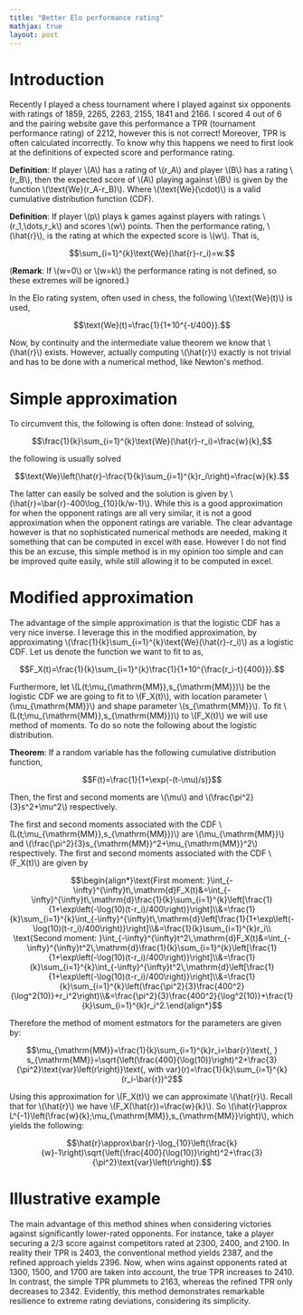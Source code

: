 ```yaml
---
title: "Better Elo performance rating"
mathjax: true
layout: post
---
```


# Introduction 

Recently I played a chess tournament where I played against six opponents with ratings of 1859, 2265, 2263, 2155, 1841 and 2166. I scored 4 out of 6 and the pairing website gave this performance a TPR (tournament performance rating) of 2212, however this is not correct! Moreover, TPR is often calculated incorrectly. To know why this happens we need to first look at the definitions of expected score and performance rating.

**Definition**: If player \\(A\\) has a rating of \\(r_A\\) and player \\(B\\) has a rating \\(r_B\\), then the expected score of \\(A\\) playing against \\(B\\) is given by the function \\(\text{We}(r_A-r_B)\\). Where \\(\text{We}(\cdot)\\) is a valid cumulative distribution function (CDF).

**Definition**: If player \\(p\\) plays k games against players with ratings \\(r_1,\dots,r_k\\) and scores \\(w\\) points. Then the performance rating, \\(\hat{r}\\), is the rating at which the expected score is \\(w\\). That is,
	
$$\sum_{i=1}^{k}\text{We}(\hat{r}-r_i)=w.$$

(**Remark**: If \\(w=0\\) or \\(w=k\\) the performance rating is not defined, so these extremes will be ignored.)

In the Elo rating system, often used in chess, the following \\(\text{We}(t)\\) is used,

$$\text{We}(t)=\frac{1}{1+10^{-t/400}}.$$

Now, by continuity and the intermediate value theorem we know that \\(\hat{r}\\) exists. However, actually computing \\(\hat{r}\\) exactly is not trivial and has to be done with a numerical method, like Newton's method. 

# Simple approximation

To circumvent this, the following is often done: Instead of solving,

$$\frac{1}{k}\sum_{i=1}^{k}\text{We}(\hat{r}-r_i)=\frac{w}{k},$$

the following is usually solved

$$\text{We}\left(\hat{r}-\frac{1}{k}\sum_{i=1}^{k}r_i\right)=\frac{w}{k}.$$

The latter can easily be solved and the solution is given by \\(\hat{r}=\bar{r}-400\log_{10}(k/w-1)\\). While this is a good approximation for when the opponent ratings are all very similar, it is not a good approximation when the opponent ratings are variable. The clear advantage however is that no sophisticated numerical methods are needed, making it something that can be computed in excel with ease. However I do not find this be an excuse, this simple method is in my opinion too simple and can be improved quite easily, while still allowing it to be computed in excel.

# Modified approximation

The advantage of the simple approximation is that the logistic CDF has a very nice inverse. I leverage this in the modified approximation, by approximating \\(\frac{1}{k}\sum_{i=1}^{k}\text{We}(\hat{r}-r_i)\\) as a logistic CDF. Let us denote the function we want to fit to as,

$$F_X(t)=\frac{1}{k}\sum_{i=1}^{k}\frac{1}{1+10^{\frac{r_i-t}{400}}}.$$

Furthermore, let \\(L(t;\mu_{\mathrm{MM}},s_{\mathrm{MM}})\\) be the logistic CDF we are going to fit to \\(F_X(t)\\), with location parameter \\(\mu_{\mathrm{MM}}\\) and shape parameter \\(s_{\mathrm{MM}}\\). To fit \\(L(t;\mu_{\mathrm{MM}},s_{\mathrm{MM}})\\) to \\(F_X(t)\\) we will use method of moments. To do so note the following about the logistic distribution.

**Theorem**: If a random variable has the following cumulative distribution function,

$$F(t)=\frac{1}{1+\exp(-(t-\mu)/s)}$$

Then, the first and second moments are \\(\mu\\) and \\(\frac{\pi^2}{3}s^2+\mu^2\\) respectively.

The first and second moments associated with the CDF \\(L(t;\mu_{\mathrm{MM}},s_{\mathrm{MM}})\\) are \\(\mu_{\mathrm{MM}}\\) and \\(\frac{\pi^2}{3}s_{\mathrm{MM}}^2+\mu_{\mathrm{MM}}^2\\) respectively. The first and second moments associated with the CDF \\(F_X(t)\\) are given by

$$\begin{align*}\text{First moment: }\int_{-\infty}^{\infty}t\,\mathrm{d}F_X(t)&=\int_{-\infty}^{\infty}t\,\mathrm{d}\frac{1}{k}\sum_{i=1}^{k}\left[\frac{1}{1+\exp\left(-\log(10)(t-r_i)/400\right)}\right]\\&=\frac{1}{k}\sum_{i=1}^{k}\int_{-\infty}^{\infty}t\,\mathrm{d}\left[\frac{1}{1+\exp\left(-\log(10)(t-r_i)/400\right)}\right]\\&=\frac{1}{k}\sum_{i=1}^{k}r_i\\ \text{Second moment: }\int_{-\infty}^{\infty}t^2\,\mathrm{d}F_X(t)&=\int_{-\infty}^{\infty}t^2\,\mathrm{d}\frac{1}{k}\sum_{i=1}^{k}\left[\frac{1}{1+\exp\left(-\log(10)(t-r_i)/400\right)}\right]\\&=\frac{1}{k}\sum_{i=1}^{k}\int_{-\infty}^{\infty}t^2\,\mathrm{d}\left[\frac{1}{1+\exp\left(-\log(10)(t-r_i)/400\right)}\right]\\&=\frac{1}{k}\sum_{i=1}^{k}\left(\frac{\pi^2}{3}\frac{400^2}{\log^2(10)}+r_i^2\right)\\&=\frac{\pi^2}{3}\frac{400^2}{\log^2(10)}+\frac{1}{k}\sum_{i=1}^{k}r_i^2.\end{align*}$$

Therefore the method of moment estmators for the parameters are given by:

$$\mu_{\mathrm{MM}}=\frac{1}{k}\sum_{i=1}^{k}r_i=\bar{r}\text{, } s_{\mathrm{MM}}=\sqrt{\left(\frac{400}{\log(10)}\right)^2+\frac{3}{\pi^2}\text{var}\left(r\right)}\text{, with var}(r)=\frac{1}{k}\sum_{i=1}^{k}(r_i-\bar{r})^2$$

Using this approximation for \\(F_X(t)\\) we can approximate \\(\hat{r}\\). Recall that for \\(\hat{r}\\) we have \\(F_X(\hat{r})=\frac{w}{k}\\). So \\(\hat{r}\approx L^{-1}\left(\frac{w}{k};\mu_{\mathrm{MM}},s_{\mathrm{MM}}\right)\\), which yields the following:

$$\hat{r}\approx\bar{r}-\log_{10}\left(\frac{k}{w}-1\right)\sqrt{\left(\frac{400}{\log(10)}\right)^2+\frac{3}{\pi^2}\text{var}\left(r\right)}.$$

# Illustrative example

The main advantage of this method shines when considering victories against significantly lower-rated opponents. For instance, take a player securing a 2/3 score against competitors rated at 2300, 2400, and 2100. In reality their TPR is 2403, the conventional method yields 2387, and the refined approach yields 2396. Now, when wins against opponents rated at 1300, 1500, and 1700 are taken into account, the true TPR increases to 2410. In contrast, the simple TPR plummets to 2163, whereas the refined TPR only decreases to 2342. Evidently, this method demonstrates remarkable resilience to extreme rating deviations, considering its simplicity.
